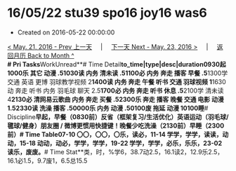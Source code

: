 # 16/05/22 stu39 spo16 joy16 was6

* Created on 2016-05-22 00:00:00

[&lt; May. 21, 2016 - Prev 上一天](d21.md)     \|     [下一天 Next - May. 23, 2016 &gt;](d23.md)     \|     [返回月历 Back to Month ^](index.md)   
**\# Pri Tasks**WorkUnread**\# Time Detail**to\_time\|type\|desc\|duration0930起1000乐 其它 动漫 .51030读 内务 清未读 .51100必 内务 奔走 播客 早餐 .5**1300学 交通 英语 更博 羽球教学视频 2**1400读 内务 奔走 午餐 听书 交通 羽球视频 1**1630动 奔走 听书 内务 羽毛球 聊天 2.5**1700必 内务 奔走 听书 休息 .5**2100学 清未读 4**2130必 清网易云歌曲 内务 奔走 买餐 .52300乐 奔走 播客 晚餐 交通 电影 动漫 1.52330读 洗澡 播客 .50000乐 内务 动漫 .50100废 拖延 动漫 10100睡**\# Discipline**早起，早餐（0830前）**反省（框架复习/生活优化）**英语运动（羽毛球/毽球/健身）朋友圈 / 微博更惯用快捷键！晚餐少吃洗澡（2130前）早睡（2300前）**\# Time Table**07-10 〇〇，〇〇，〇乐，读必，11-14 学学，学学，读读，动动，15-18 动动，动必，学学，学学，19-22 学学，学学，必乐，乐乐，23-02 读乐，废废。**\# Time Stat**类，时，%学6，38.7动2.5，16.1读2，12.9乐2.5，16.1必1.5，9.7废1，6.5总15.5

